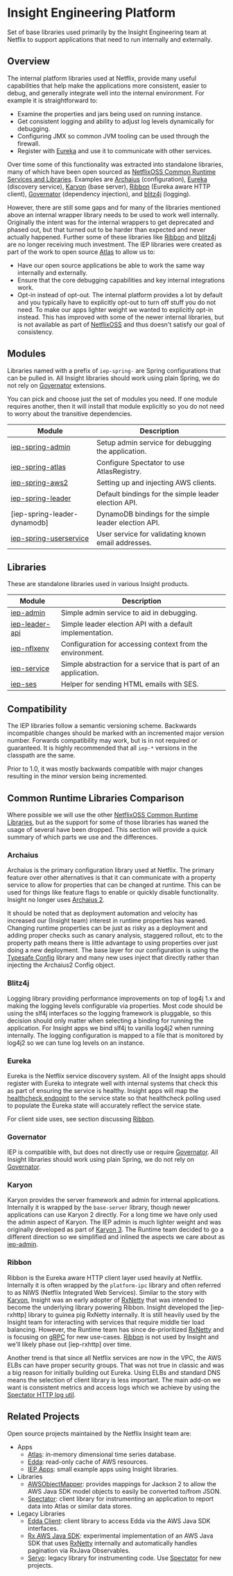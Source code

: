 # Insight Engineering Platform

Set of base libraries used primarily by the Insight Engineering team at Netflix to support
applications that need to run internally and externally.

## Overview

The internal platform libraries used at Netflix, provide many useful capabilities
that help make the applications more consistent, easier to debug, and generally
integrate well into the internal environment. For example it is straightforward
to:

* Examine the properties and jars being used on running instance.
* Get consistent logging and ability to adjust log levels dynamically for debugging.
* Configuring JMX so common JVM tooling can be used through the firewall.
* Register with [Eureka][eureka] and use it to communicate with other services.

Over time some of this functionality was extracted into standalone libraries, many of
which have been open sourced as [NetflixOSS Common Runtime Services and Libraries][netflixoss].
Examples are [Archaius][archaius] (configuration), [Eureka][eureka] (discovery service),
[Karyon][karyon] (base server), [Ribbon][ribbon] (Eureka aware HTTP client),
[Governator][governator] (dependency injection), and [blitz4j][blitz4j] (logging).

However, there are still some gaps and for many of the libraries mentioned above an internal
wrapper library needs to be used to work well internally. Originally the intent was for the
internal wrappers to get deprecated and phased out, but that turned out to be harder than
expected and never actually happened. Further some of these libraries like [Ribbon][ribbon]
and [blitz4j] are no longer receiving much investment. The IEP libraries were created as
part of the work to open source [Atlas][atlas] to allow us to:

* Have our open source applications be able to work the same way internally and externally.
* Ensure that the core debugging capabilities and key internal integrations work.
* Opt-in instead of opt-out. The internal platform provides a lot by default and you typically
  have to explicitly opt-out to turn off stuff you do not need. To make our apps lighter weight
  we wanted to explicitly opt-in instead. This has improved with some of the newer internal
  libraries, but is not available as part of [NetflixOSS][netflixoss] and thus doesn't satisfy
  our goal of consistency.

[netflixoss]: http://netflix.github.io/
[fit]: https://medium.com/netflix-techblog/fit-failure-injection-testing-35d8e2a9bb2
[atlas]: https://github.com/Netflix/atlas
[edda]: https://github.com/Netflix/edda
[archaius]: https://github.com/Netflix/archaius
[karyon]: https://github.com/Netflix/karyon
[ribbon]: https://github.com/Netflix/ribbon
[blitz4j]: https://github.com/Netflix/blitz4j
[eureka]: https://github.com/Netflix/eureka
[governator]: https://github.com/Netflix/governator

## Modules

Libraries named with a prefix of `iep-spring-` are Spring configurations that can be pulled in. All
Insight libraries should work using plain Spring, we do not rely on [Governator][governator]
extensions.

[PostConstruct]: http://docs.oracle.com/javaee/5/api/javax/annotation/PostConstruct.html
[PreDestroy]: http://docs.oracle.com/javaee/5/api/javax/annotation/PreDestroy.html

You can pick and choose just the set of modules you need. If one module requires another, then
it will install that module explicitly so you do not need to worry about the transitive
dependencies.

| Module                       | Description                                           |
|------------------------------|-------------------------------------------------------|
| [iep-spring-admin]           | Setup admin service for debugging the application.    |
| [iep-spring-atlas]           | Configure Spectator to use AtlasRegistry.             |
| [iep-spring-aws2]            | Setting up and injecting AWS clients.                 |
| [iep-spring-leader]          | Default bindings for the simple leader election API.  |
| [iep-spring-leader-dynamodb] | DynamoDB bindings for the simple leader election API. |
| [iep-spring-userservice]     | User service for validating known email addresses.    |


[iep-spring-admin]: https://github.com/Netflix/iep/tree/main/iep-spring-admin
[iep-spring-atlas]: https://github.com/Netflix/iep/tree/main/iep-spring-atlas
[iep-spring-aws2]: https://github.com/Netflix/iep/tree/main/iep-spring-aws2
[iep-spring-jmxport]: https://github.com/Netflix/iep/tree/main/iep-spring-jmxport
[iep-spring-leader]: https://github.com/Netflix/iep/tree/main/iep-spring-leader
[iep-spring-userservice]: https://github.com/Netflix/iep/tree/main/iep-spring-userservice

## Libraries

These are standalone libraries used in various Insight products.

| Module                   | Description                                                         |
|--------------------------|---------------------------------------------------------------------|
| [iep-admin]              | Simple admin service to aid in debugging.                           |
| [iep-leader-api]         | Simple leader election API with a default implementation.           |
| [iep-nflxenv]            | Configuration for accessing context from the environment.           |
| [iep-service]            | Simple abstraction for a service that is part of an application.    |
| [iep-ses]                | Helper for sending HTML emails with SES.                            |

[iep-admin]: https://github.com/Netflix/iep/tree/main/iep-admin
[iep-leader-api]: https://github.com/Netflix/iep/tree/main/iep-leader-api
[iep-nflxenv]: https://github.com/Netflix/iep/tree/main/iep-nflxenv
[iep-service]: https://github.com/Netflix/iep/tree/main/iep-service
[iep-ses]: https://github.com/Netflix/iep/tree/main/iep-ses

## Compatibility

The IEP libraries follow a semantic versioning scheme. Backwards incompatible changes
should be marked with an incremented major version number. Forwards compatibility
may work, but is in not required or guaranteed. It is highly recommended that all
`iep-*` versions in the classpath are the same.

Prior to 1.0, it was mostly backwards compatible with major changes resulting in the
minor version being incremented.

## Common Runtime Libraries Comparison

Where possible we will use the other [NetflixOSS Common Runtime Libraries][netflixoss], but
as the support for some of those libraries has waned the usage of several have been dropped.
This section will provide a quick summary of which parts we use and the differences.

### Archaius

Archaius is the primary configuration library used at Netflix. The primary feature over
other alternatives is that it can communicate with a property service to allow for properties
that can be changed at runtime. This can be used for things like feature flags to enable or
quickly disable functionality. Insight no longer uses [Archaius 2][a2].

It should be noted that as deployment automation and velocity has increased our (Insight team)
interest in runtime properties has waned. Changing runtime properties can be just as risky
as a deployment and adding proper checks such as canary analysis, staggered rollout, etc
to the property path means there is little advantage to using properties over just doing a
new deployment. The base layer for our configuration is using the [Typesafe Config][config]
library and many new uses inject that directly rather than injecting the Archaius2 Config
object.

[a2]: https://github.com/Netflix/archaius/tree/2.x
[config]: https://github.com/typesafehub/config

### Blitz4j

Logging library providing performance improvements on top of log4j 1.x and making the
logging levels configurable via properties. Most code should be using the slf4j interfaces
so the logging framework is pluggable, so this decision should only matter when selecting
a binding for running the application. For Insight apps we bind slf4j to vanilla log4j2 when
running internally. The logging configuration is mapped to a file that is monitored by
log4j2 so we can tune log levels on an instance.

### Eureka

Eureka is the Netflix service discovery system. All of the Insight apps should register
with Eureka to integrate well with internal systems that check this as part of ensuring
the service is healthy. Insight apps will map the [healthcheck endpoint][healthcheck] to
the service state so that healthcheck polling used to populate the Eureka state will accurately
reflect the service state.

[healthcheck]: https://github.com/Netflix/atlas/blob/master/atlas-akka/src/main/scala/com/netflix/atlas/akka/HealthcheckApi.scala

For client side uses, see section discussing [Ribbon](#ribbon).

### Governator

IEP is compatible with, but does not directly use or require [Governator][governator].
All Insight libraries should work using plain Spring, we do not rely on [Governator][governator].

### Karyon

Karyon provides the server framework and admin for internal applications. Internally it is
wrapped by the `base-server` library, though newer applications can use Karyon 2 directly.
For a long time we have only used the admin aspect of Karyon. The IEP admin is much lighter
weight and was originally developed as part of [Karyon 3][k3]. The Runtime team decided to
go a different direction so we simplified and inlined the aspects we care about as
[iep-admin].

[k3]: https://github.com/Netflix/karyon/tree/3.x

### Ribbon

Ribbon is the Eureka aware HTTP client layer used heavily at Netflix. Internally it is often
wrapped by the `platform-ipc` library and often referred to as NIWS (Netflix Integrated Web
Services). Similar to the story with [Karyon](#karyon), Insight was an early adopter of
[RxNetty] that was intended to become the underlying library powering Ribbon. Insight
developed the [iep-rxhttp] library to guinea pig RxNetty internally. It is still heavily
used by the Insight team for interacting with services that require middle tier load
balancing. However, the Runtime team has since de-prioritized [RxNetty] and is focusing
on [gRPC] for new use-cases. [Ribbon][ribbon] is not used by Insight and we'll likely phase
out [iep-rxhttp] over time.

Another trend is that since all Netflix services are now in the VPC, the AWS ELBs can
have proper security groups. That was not true in classic and was a big reason for initially
building out Eureka. Using ELBs and standard DNS means the selection of client library is
less important. The main add-on we want is consistent metrics and access logs which we
achieve by using the [Spectator HTTP log util][accesslog].

[gRPC]: http://www.grpc.io/
[RxNetty]: https://github.com/ReactiveX/RxNetty
[accesslog]: https://github.com/Netflix/spectator/blob/master/spectator-ext-sandbox/src/main/java/com/netflix/spectator/sandbox/HttpLogEntry.java

## Related Projects

Open source projects maintained by the Netflix Insight team are:

* Apps
    * [Atlas](https://github.com/Netflix/atlas): in-memory dimensional time series database.
    * [Edda](https://github.com/Netflix/edda): read-only cache of AWS resources.
    * [IEP Apps](https://github.com/Netflix-Skunkworks/iep-apps): small example apps using Insight libraries.
* Libraries
    * [AWSObjectMapper](https://github.com/Netflix/awsobjectmapper): provides mappings for Jackson 2
      to allow the AWS Java SDK model objects to easily be converted to/from JSON.
    * [Spectator](https://github.com/Netflix/spectator): client library for instrumenting an
      application to report data into Atlas or similar data stores.
* Legacy Libraries
    * [Edda Client](https://github.com/Netflix/edda-client): client library to access Edda via
      the AWS Java SDK interfaces.
    * [Rx AWS Java SDK](https://github.com/Netflix/rx-aws-java-sdk): experimental implementation
      of an AWS Java SDK that uses [RxNetty] internally and automatically handles pagination
      via RxJava Observables.
    * [Servo](https://github.com/Netflix/servo): legacy library for instrumenting code. Use
      [Spectator](https://github.com/Netflix/spectator) for new projects.
    

